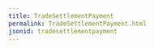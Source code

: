 ```yaml
---
title: TradeSettlementPayment
permalink: TradeSettlementPayment.html
jsonid: tradesettlementpayment
---
```

